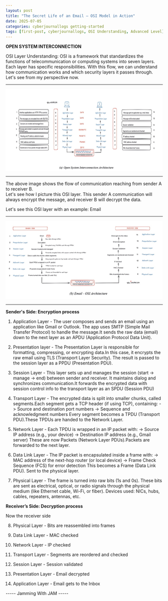 ```yaml
---
layout: post
title: "The Secret Life of an Email – OSI Model in Action"
date: 2025-07-05
categories: cyberjournallogs getting-started
tags: [first-post, cyberjournallogs, OSI Understanding, Advanced Level]
---
```


**OPEN SYSTEM INTERCONNECTION** 

OSI Layer Understanding: 
OSI is a framework that standardizes the functions of telecommunication or computing systems into seven layers. Each layer has specific responsibilities. With this flow, we can understand how communication works and which security layers it passes through. 
Let's see from my perspective now.

---

<p align="center">
  <img src="https://github.com/WEAREJAM/cyberjournallogs/blob/main/assets/osi_architecture_diagram_1.jpg" alt="OSI Diagram 1">
</p>

---

The above image shows the flow of communication reaching from sender A to receiver B.  
Let's see how I picture this OSI layer. This sender A communication will always encrypt the message, and receiver B will decrypt the data. 

Let's see this OSI layer with an example: Email

---

<p align="center">
  <img src="https://raw.githubusercontent.com/WEAREJAM/cyberjournallogs/a1631de491e64c448eb7ee0fef2f9b2925d5b453/assets/osi_architecture_diagram_2.jpg.jpg" alt="OSI Diagram 2">
</p>

---

**Sender's Side:  Encryption process** 

1. Application Layer - The user composes and sends an email using an application like Gmail or Outlook. The app uses SMTP (Simple Mail Transfer Protocol) to handle the message.It sends the raw data (email) down to the next layer as an APDU (Application Protocol Data Unit).

2. Presentation layer - The Presentation Layer is responsible for formatting, compressing, or encrypting data.In this case, it encrypts the raw email using TLS (Transport Layer Security).
The result is passed to the session layer as a PPDU (Presentation PDU).

3. Session Layer -  This layer sets up and manages the session (start → manage → end) between sender and receiver. It maintains dialog and synchronizes communication.It forwards the encrypted data with session control info to the transport layer as an SPDU (Session PDU)

4. Transport Layer - The encrypted data is split into smaller chunks, called segments.Each segment gets a TCP header (if using TCP), containing:
   -> Source and destination port numbers
   -> Sequence and acknowledgment numbers
Every segment becomes a TPDU (Transport PDU).These TPDUs are handed to the Network Layer.

5. Network Layer - Each TPDU is wrapped in an IP packet with:
   -> Source IP address (e.g., your device)
   -> Destination IP address (e.g., Gmail server)
These are now Packets (Network Layer PDUs).Packets are forwarded to the next layer.

6. Data Link Layer - The IP packet is encapsulated inside a frame with:
   -> MAC address of the next-hop router (or local device)
   -> Frame Check Sequence (FCS) for error detection
This becomes a Frame (Data Link PDU). Sent to the physical layer.

7. Physical Layer - The frame is turned into raw bits (1s and 0s). These bits are sent as electrical, optical, or radio signals through the physical medium (like Ethernet cable, Wi-Fi, or fiber).
Devices used: NICs, hubs, cables, repeaters, antennas, etc.

**Receiver’s Side: Decryption process**

Now the receiver side 

8. Physical Layer - Bits are reassembled into frames 

9. Data Link Layer - MAC checked

10. Network Layer - IP checked

11. Transport Layer - Segments are reordered and checked

12. Session Layer - Session validated

13. Presentation Layer - Email decrypted
    
14. Application Layer - Email gets to the Inbox 


----- Jamming With JAM -----
